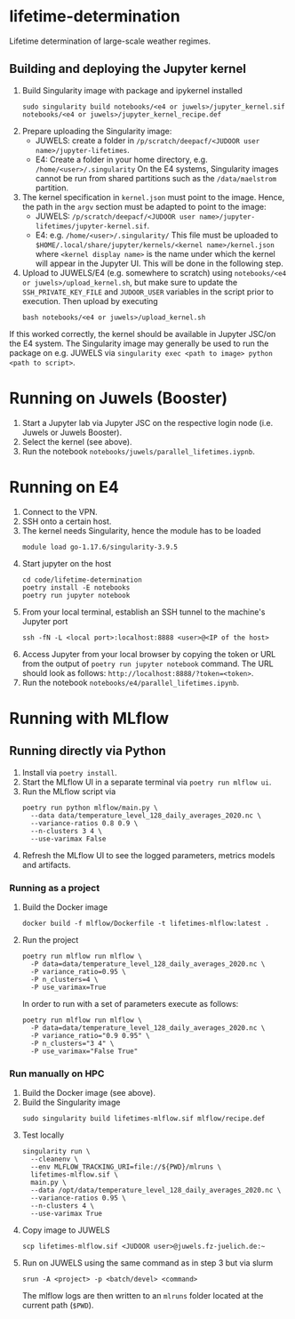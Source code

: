 # lifetime-determination

Lifetime determination of large-scale weather regimes.

## Building and deploying the Jupyter kernel

1. Build Singularity image with package and ipykernel installed
   ```commandline
   sudo singularity build notebooks/<e4 or juwels>/jupyter_kernel.sif notebooks/<e4 or juwels>/jupyter_kernel_recipe.def
   ```
2. Prepare uploading the Singularity image:
     - JUWELS: create a folder in `/p/scratch/deepacf/<JUDOOR user name>/jupyter-lifetimes`.
     - E4: Create a folder in your home directory, e.g. `/home/<user>/.singularity`
       On the E4 systems, Singularity images cannot be run from shared partitions such as
       the `/data/maelstrom` partition.
3. The kernel specification in `kernel.json` must point to the image.
   Hence, the path in the `argv` section must be adapted to point to the image:
     - JUWELS: `/p/scratch/deepacf/<JUDOOR user name>/jupyter-lifetimes/jupyter-kernel.sif`.
     - E4: e.g. `/home/<user>/.singularity/`
   This file must be uploaded to
   `$HOME/.local/share/jupyter/kernels/<kernel name>/kernel.json`
   where `<kernel display name>` is the name under which the kernel will appear in the Jupyter UI.
   This will be done in the following step.
4. Upload to JUWELS/E4 (e.g. somewhere to scratch) using `notebooks/<e4 or juwels>/upload_kernel.sh`,
   but make sure to update the `SSH_PRIVATE_KEY_FILE` and `JUDOOR_USER`
   variables in the script prior to execution. Then upload by executing
   ```commandline
   bash notebooks/<e4 or juwels>/upload_kernel.sh
   ```

If this worked correctly, the kernel should be available in Jupyter JSC/on the E4 system.
The Singularity image may generally be used to run the package on e.g. JUWELS
via `singularity exec <path to image> python <path to script>`.

# Running on Juwels (Booster)

1. Start a Jupyter lab via Jupyter JSC on the respective login node (i.e. Juwels or Juwels Booster).
2. Select the kernel (see above).
3. Run the notebook `notebooks/juwels/parallel_lifetimes.iypnb`.

# Running on E4

1. Connect to the VPN.
2. SSH onto a certain host.
3. The kernel needs Singularity, hence the module has to be loaded
   ```commandline
   module load go-1.17.6/singularity-3.9.5
   ```
4. Start jupyter on the host
   ```commandline
   cd code/lifetime-determination
   poetry install -E notebooks
   poetry run jupyter notebook
   ```
5. From your local terminal, establish an SSH tunnel to the machine's Jupyter port
   ```commandline
   ssh -fN -L <local port>:localhost:8888 <user>@<IP of the host>
   ```
6. Access Jupyter from your local browser by copying the token or URL from the output of
   `poetry run jupyter notebook` command. The URL should look as follows:
   `http://localhost:8888/?token=<token>`.
7. Run the notebook `notebooks/e4/parallel_lifetimes.ipynb`.

# Running with MLflow

## Running directly via Python
1. Install via `poetry install`.
2. Start the MLflow UI in a separate terminal via `poetry run mlflow ui`.
3. Run the MLflow script via
   ```commandline
   poetry run python mlflow/main.py \
     --data data/temperature_level_128_daily_averages_2020.nc \
     --variance-ratios 0.8 0.9 \
     --n-clusters 3 4 \
     --use-varimax False
   ```
4. Refresh the MLflow UI to see the logged parameters, metrics models and artifacts.

### Running as a project

1. Build the Docker image
   ```commandline
   docker build -f mlflow/Dockerfile -t lifetimes-mlflow:latest .
   ```
2. Run the project
   ```commandline
   poetry run mlflow run mlflow \
     -P data=data/temperature_level_128_daily_averages_2020.nc \
     -P variance_ratio=0.95 \
     -P n_clusters=4 \
     -P use_varimax=True
   ```
   In order to run with a set of parameters execute as follows:

   ```commandline
   poetry run mlflow run mlflow \
     -P data=data/temperature_level_128_daily_averages_2020.nc \
     -P variance_ratio="0.9 0.95" \
     -P n_clusters="3 4" \
     -P use_varimax="False True"
   ```

### Run manually on HPC

1. Build the Docker image (see above).
2. Build the Singularity image
   ```commandline
   sudo singularity build lifetimes-mlflow.sif mlflow/recipe.def
   ```
3. Test locally
   ```commandline
   singularity run \
     --cleanenv \
     --env MLFLOW_TRACKING_URI=file://${PWD}/mlruns \
     lifetimes-mlflow.sif \
     main.py \
     --data /opt/data/temperature_level_128_daily_averages_2020.nc \
     --variance-ratios 0.95 \
     --n-clusters 4 \
     --use-varimax True
   ```
4. Copy image to JUWELS
   ```commandline
   scp lifetimes-mlflow.sif <JUDOOR user>@juwels.fz-juelich.de:~
   ```
5. Run on JUWELS using the same command as in step 3 but via slurm
   ```commandline
   srun -A <project> -p <batch/devel> <command>
   ```
   The mlflow logs are then written to an `mlruns` folder located
   at the current path (`$PWD`).
